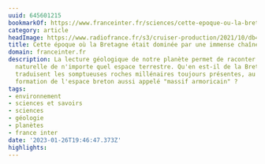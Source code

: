 ```yaml
---
uuid: 645601215
bookmarkOf: https://www.franceinter.fr/sciences/cette-epoque-ou-la-bretagne-etait-dominee-par-une-immense-chaine-de-montagnes
category: article
headImage: https://www.radiofrance.fr/s3/cruiser-production/2021/10/db43b10c-2079-4096-acbc-c2c38662647f/1200x680_alpes-sud-nouvelle-zelande.jpg
title: Cette époque où la Bretagne était dominée par une immense chaîne de montagnes
domain: franceinter.fr
description: La lecture géologique de notre planète permet de raconter l'histoire
  naturelle de n'importe quel espace terrestre. Qu'en est-il de la Bretagne ? Que
  traduisent les somptueuses roches millénaires toujours présentes, au regard de la
  formation de l'espace breton aussi appelé "massif armoricain" ?
tags:
- environnement
- sciences et savoirs
- sciences
- géologie
- planètes
- france inter
date: '2023-01-26T19:46:47.373Z'
highlights: 
---
```



